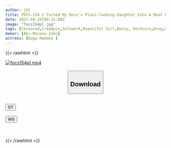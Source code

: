 ```yaml
---
author: j91
title: FOCS-154 I Turned My Boss's Plain-looking Daughter Into A Meat Urinal And Addicted To Cock With An Aphrodisiac Sex... Madoka Kuga
date: 2023-09-29T00:15:00Z
image: "focs154pl.jpg"
tags: [Censored,Creampie,Solowork,Beautiful Girl,Nasty, Hardcore,Drug,Sweat	]
maker: [Abc-Mousou Zoku]
actress: [Kuga Madoka ]
---
```



{{< rawhtml >}}

<div class="video" data-videoid="j4deoq9lAVfz1Rl">
    <a href="javascript:;">
        <img src="https://my.j91.asia/posts/focs154pl/focs154pl.jpg" width="WIDTH" height="HEIGHT" alt="focs154pl.mp4" loading="lazy">
    </a>
</div>

<script type="text/javascript" src="https://j91.asia/asset/on-demand-st.js"></script>

<br>
  <link rel="stylesheet" href="https://j91.asia/asset/bs5.css">
  
  <center>
  <button class="btn btn-primary" type="button" data-bs-toggle="collapse" data-bs-target=".multi-collapse" aria-expanded="false" aria-controls="multiCollapseExample1 multiCollapseExample2"><h2>Download</h2></button></center>
</p>
<div class="row">
  <div class="col">
    <div class="collapse multi-collapse" id="multiCollapseExample1">
      <div class="card card-body">
	      	      <br>
<div class="buttons">  
<a href="https://streamtape.to/v/j4deoq9lAVfz1Rl"><button class="btn-hover color-3"><i class="fa fa-download"></i> ST</button></a></div>
    </div>
  </div>
</div>
  <div class="col">
    <div class="collapse multi-collapse" id="multiCollapseExample2">
      <div class="card card-body">
	      <br>
<div class="buttons">
    <a href="https://wolfstream.tv/xra4l3yu6kem"><button class="btn-hover color-9"><i class="fa fa-download"></i> WS</button></a></div>
<br><br>
      </div>
    </div>
  </div>
</div>

{{< /rawhtml >}}
